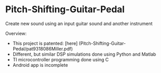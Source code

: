 # Pitch-Shifting-Guitar-Pedal
Create new sound using an input guitar sound and another instrument

Overview:
* This project is patented: [here] (Pitch-Shifting-Guitar-Pedal/pat9318086Miller.pdf)
* Different, but similar DSP simulations done using Python and Matlab
* TI microcontroller programming done using C
* Android app is incomplete
